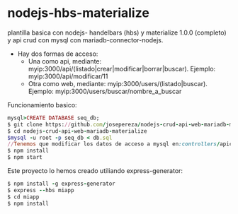 # nodejs-hbs-materialize
plantilla basica con nodejs- handelbars (hbs) y materialize 1.0.0 (completo) y api crud
con mysql con mariadb-connector-nodejs.
- Hay dos formas de acceso:
  * Una como api, mediante: myip:3000/api/(listado|crear|modificar|borrar|buscar).
     Ejemplo: myip:3000/api/modificar/11
  * Otra como web, mediante: myip:3000/users/(listado|buscar).
     Ejemplo: myip:3000/users/buscar/nombre_a_buscar

Funcionamiento basico:
```ruby
mysql>CREATE DATABASE seq_db;
$ git clone https://github.com/josepereza/nodejs-crud-api-web-mariadb-materialize.git
$ cd nodejs-crud-api-web-mariadb-materialize
$mysql -u root -p seq_db < db.sql
//Tenemos que modificar los datos de acceso a mysql en:controllers/apicrud.js  y controllers/listado.js
$ npm install
$ npm start
```

Este proyecto lo hemos creado utiliando express-generator:

```ruby
$ npm install -g express-generator
$ express --hbs miapp
$ cd miapp
$ npm install


```
